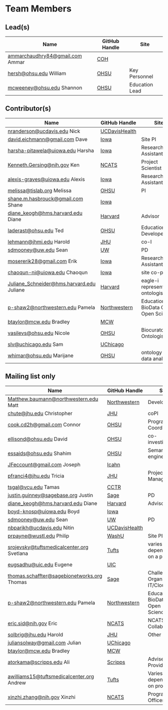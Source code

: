 # Team Members

## Lead(s)
Name | GitHub Handle | Site
-- | -- | --
ammarchaudhry84@gmail.com Ammar | [COH](COH) | 
hersh@ohsu.edu William | [OHSU](OHSU) | Key Personnel
mcweeney@ohsu.edu Shannon | [OHSU](OHSU) | Education Lead

## Contributor(s)
Name | GitHub Handle | Site
-- | -- | --
nranderson@ucdavis.edu Nick | [UCDavisHealth](UCDavisHealth) | 
david.eichmann@gmail.com Dave | [Iowa](Iowa) | Site PI
harsha-pitawela@uiowa.edu Harsha | [Iowa](Iowa) | Research Assistant
Kenneth.Gersing@nih.gov Ken | [NCATS](NCATS) | Project Scientist
alexis-graves@uiowa.edu Alexis | [Iowa](Iowa) | Research Assistant
melissa@tislab.org Melissa | [OHSU](OHSU) | PI
shane.m.hasbrouck@gmail.com Shane | [Iowa](Iowa) | 
diane_keogh@hms.harvard.edu Diane | [Harvard](Harvard) | Advisor
laderast@ohsu.edu Ted | [OHSU](OHSU) | Education Developer
lehmann@jhmi.edu Harold | [JHU](JHU) | co-I
sdmooney@uw.edu Sean | [UW](UW) | PD
mosererik28@gmail.com Erik | [Iowa](Iowa) | Research Assistant
chaoqun-ni@uiowa.edu Chaoqun | [Iowa](Iowa) | site co-pi
Juliane_Schneider@hms.harvard.edu Juliane | [Harvard](Harvard) | eagle-i representative, ontologist
p-shaw2@northwestern.edu Pamela | [Northwestern](Northwestern) | Education, BioData Club, Open Science
btaylor@mcw.edu Bradley | [MCW](MCW) | 
vasilevs@ohsu.edu Nicole | [OHSU](OHSU) | Biocurator and Ontologist
slv@uchicago.edu Sam | [UChicago](UChicago) | 
whimar@ohsu.edu Marijane | [OHSU](OHSU) | ontology & data analysis

## Mailing list only
Name | GitHub Handle | Site
-- | -- | --
Matthew.baumann@northwestern.edu Matt | [Northwestern](Northwestern) | Developer
chute@jhu.edu Christopher | [JHU](JHU) | coPI
cook.cd2h@gmail.com Connor | [OHSU](OHSU) | Program Coordinator
ellisond@ohsu.edu David | [OHSU](OHSU) | co-investigator
essaids@ohsu.edu Shahim | [OHSU](OHSU) | Semantic engineer 
JFeccount@gmail.com Joseph | [Icahn](Icahn) | 
pfranci4@jhu.edu Tricia | [JHU](JHU) | Project Manager
tsgal@vcu.edu Tamas | [CCTR](CCTR) | 
justin.guinney@sagebase.org Justin | [Sage](Sage) | PD
diane_keogh@hms.harvard.edu Diane | [Harvard](Harvard) | Advisor
boyd-knosp@uiowa.edu Boyd | [Iowa](Iowa) | 
sdmooney@uw.edu Sean | [UW](UW) | PD
nbparikh@ucdavis.edu Nitin | [UCDavisHealth](UCDavisHealth) | 
prpayne@wustl.edu Philip | [WashU](WashU) | Site PI
srojevsky@tuftsmedicalcenter.org Svetlana | [Tufts](Tufts) | varies depending on a project
eugsadhu@uic.edu Eugene | [UIC](UIC) | 
thomas.schaffter@sagebionetworks.org Thomas | [Sage](Sage) | Challenge Organization, IT/Cloud
p-shaw2@northwestern.edu Pamela | [Northwestern](Northwestern) | Education, BioData Club, Open Science
eric.sid@nih.gov Eric | [NCATS](NCATS) | NCATS/ORDR Collaborator
solbrig@jhu.edu Harold | [JHU](JHU) | Other
juliansolway@gmail.com Julian | [UChicago](UChicago) | 
btaylor@mcw.edu Bradley | [MCW](MCW) | 
atorkama@scripps.edu Ali | [Scripps](Scripps) | Adviser, Data Provider
awilliams15@tuftsmedicalcenter.org Andrew | [Tufts](Tufts) | Varies depending on project
xinzhi.zhang@nih.gov Xinzhi | [NCATS](NCATS) | Program Officer

